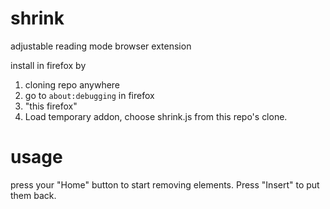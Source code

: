 # shrink
adjustable reading mode browser extension

install in firefox by 
  1. cloning repo anywhere
  2. go to ``about:debugging`` in firefox
  3. "this firefox"
  4. Load temporary addon, choose shrink.js from this repo's clone.

# usage

press your "Home" button to start removing elements. Press "Insert" to put them back.
